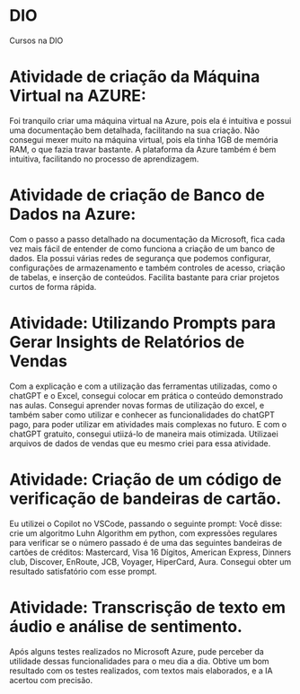 # DIO
Cursos na DIO
# Atividade de criação da Máquina Virtual na AZURE: 

Foi tranquilo criar uma máquina virtual na Azure, pois ela é intuitiva e possui uma documentação bem detalhada, facilitando na sua criação. 
Não consegui mexer muito na máquina virtual, pois ela tinha 1GB de memória RAM, o que fazia travar bastante. 
A plataforma da Azure também é bem intuitiva, facilitando no processo de aprendizagem. 


# Atividade de criação de Banco de Dados na Azure:

Com o passo a passo detalhado na documentação da Microsoft, fica cada vez mais fácil de entender de como funciona a criação de um banco de dados.
Ela possui várias redes de segurança que podemos configurar, configurações de armazenamento e também controles de acesso, criação de tabelas, e inserção de conteúdos.
Facilita bastante para criar projetos curtos de forma rápida.


# Atividade: Utilizando Prompts para Gerar Insights de Relatórios de Vendas

Com a explicação e com a utilização das ferramentas utilizadas, como o chatGPT e o Excel, consegui colocar em prática o conteúdo demonstrado nas aulas.
Consegui aprender novas formas de utilização do excel, e também saber como utilizar e conhecer as funcionalidades do chatGPT pago, para poder utilizar
em atividades mais complexas no futuro. E com o chatGPT gratuito, consegui utiizá-lo de maneira mais otimizada. Utilizaei arquivos de dados de vendas que eu mesmo 
criei para essa atividade. 


# Atividade: Criação de um código de verificação de bandeiras de cartão. 

Eu utilizei o Copilot no VSCode, passando o seguinte prompt: Você disse:
crie um algoritmo Luhn Algorithm em python, com expressões regulares para verificar se o número passado é de uma das seguintes bandeiras de cartões de créditos: Mastercard, Visa 16 Dígitos, American Express, Dinners club, Discover, EnRoute, JCB, Voyager, HiperCard, Aura.
Consegui obter um resultado satisfatório com esse prompt.


# Atividade: Transcrisção de texto em áudio e análise de sentimento.

Após alguns testes realizados no Microsoft Azure, pude perceber da utilidade dessas funcionalidades para o meu dia a dia. Obtive um bom resultado com os testes realizados, com textos mais elaborados, e a IA acertou com precisão.
